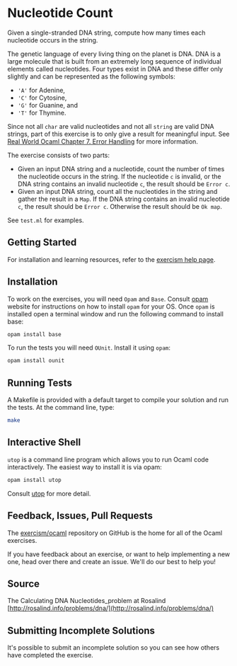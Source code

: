 # Nucleotide Count

Given a single-stranded DNA string, compute how many times each nucleotide
occurs in the string.

The genetic language of every living thing on the planet is DNA.  DNA is a
large molecule that is built from an extremely long sequence of individual
elements called nucleotides.  Four types exist in DNA and these differ only
slightly and can be represented as the following symbols:

- `'A'` for Adenine,
- `'C'` for Cytosine,
- `'G'` for Guanine, and
- `'T'` for Thymine.

Since not all `char` are valid nucleotides and not all `string` are valid
DNA strings, part of this exercise is to only give a result for meaningful
input. See [Real World Ocaml Chapter 7. Error Handling][rwo7] for more
information.

[rwo7]: https://v1.realworldocaml.org/v1/en/html/error-handling.html

The exercise consists of two parts:
- Given an input DNA string and a nucleotide, count the number of times the
  nucleotide occurs in the string.  If the nucleotide `c` is invalid, or the
  DNA string contains an invalid nucleotide `c`, the result should be `Error c`.
- Given an input DNA string, count all the nucleotides in the string and
  gather the result in a `Map`.  If the DNA string contains an invalid
  nucleotide `c`, the result should be `Error c`.  Otherwise the result
  should be `Ok map`.

See `test.ml` for examples.

## Getting Started
For installation and learning resources, refer to the
[exercism help page](http://exercism.io/languages/ocaml).

## Installation
To work on the exercises, you will need `Opam` and `Base`. Consult [opam](https://opam.ocaml.org) website for instructions on how to install `opam` for your OS. Once `opam` is installed open a terminal window and run the following command to install base:

```bash
opam install base
```

To run the tests you will need `OUnit`. Install it using `opam`:

```bash
opam install ounit
```

## Running Tests
A Makefile is provided with a default target to compile your solution and run the tests. At the command line, type:

```bash
make
```

## Interactive Shell
`utop` is a command line program which allows you to run Ocaml code interactively. The easiest way to install it is via opam:
```bash
opam install utop
```
Consult [utop](https://github.com/diml/utop/blob/master/README.md) for more detail.

## Feedback, Issues, Pull Requests
The [exercism/ocaml](https://github.com/exercism/ocaml) repository on
GitHub is the home for all of the Ocaml exercises.

If you have feedback about an exercise, or want to help implementing a new
one, head over there and create an issue.  We'll do our best to help you!

## Source

The Calculating DNA Nucleotides_problem at Rosalind [http://rosalind.info/problems/dna/](http://rosalind.info/problems/dna/)

## Submitting Incomplete Solutions
It's possible to submit an incomplete solution so you can see how others have completed the exercise.
